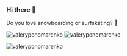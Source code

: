 ### Hi there 👋

Do you love snowboarding or surfskating? 🤙

<div class="flex w-full">
<img src="https://github-readme-streak-stats.herokuapp.com/?user=valeryponomarenko&" alt="valeryponomarenko" />
<img src="https://github-readme-stats.vercel.app/api?username=valeryponomarenko&show_icons=true&theme=vue&count_private=true" alt="valeryponomarenko" />
</div>

<p><img src="https://komarev.com/ghpvc/?username=valeryponomarenko" alt="valeryponomarenko" /></p>

